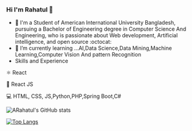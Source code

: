 ### Hi I'm Rahatul 👋

- 🔭 I'm a Student of American International University Bangladesh, pursuing a Bachelor of Engineering degree in Computer Science And Engineering, who is passionate about Web development, Artificial intelligence, and open source :octocat:
- 🌱 I’m currently learning ...AI,Data Science,Data Mining,Machine Learning,Computer Vision And pattern Recognition
- Skills and Experience

⚛ React

📱 React JS

💻 HTML, CSS, JS,Python,PHP,Spring Boot,C#

![ARahatul's GitHub stats](https://github-readme-stats.vercel.app/api?username=rahaatul&show_icons=true&theme=radical)

[![Top Langs](https://github-readme-stats.vercel.app/api/top-langs/?username=rahaatul&layout=compact)](https://github.com/rahaatul/github-readme-stats)
